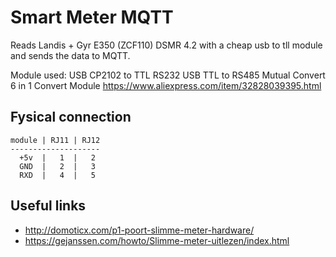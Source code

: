 Smart Meter MQTT
==============

Reads Landis + Gyr E350 (ZCF110) DSMR 4.2 with a cheap usb to tll module and sends the data to MQTT.

Module used:
USB CP2102 to TTL RS232 USB TTL to RS485 Mutual Convert 6 in 1 Convert Module
https://www.aliexpress.com/item/32828039395.html

Fysical connection
------
```
module | RJ11 | RJ12
--------------------
  +5v  |   1  |   2
  GND  |   2  |   3
  RXD  |   4  |   5
```

Useful links
------------
- http://domoticx.com/p1-poort-slimme-meter-hardware/
- https://gejanssen.com/howto/Slimme-meter-uitlezen/index.html